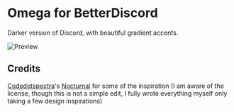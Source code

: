 # Omega for BetterDiscord
Darker version of Discord, with beautiful gradient accents.

![Preview](https://user-images.githubusercontent.com/49810075/113416502-c94a6800-93c1-11eb-8c2c-75a6e157195f.png)

## Credits
[Codedotspectra](https://codedotspectra.me/)'s [Nocturnal](https://github.com/codedotspectra/themes/blob/master/nocturnal/nocturnal.theme.css) for some of the inspiration (I am aware of the license, though this is not a simple edit, I fully wrote everything myself only taking a few design inspirations)

